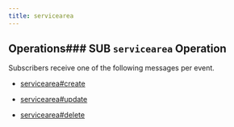 ```yaml
---
title: servicearea
---
```

## Operations### SUB `servicearea` Operation

Subscribers receive one of the following messages per event.

* [servicearea#create](message/servicearea.create)

* [servicearea#update](message/servicearea.update)

* [servicearea#delete](message/servicearea.delete)




